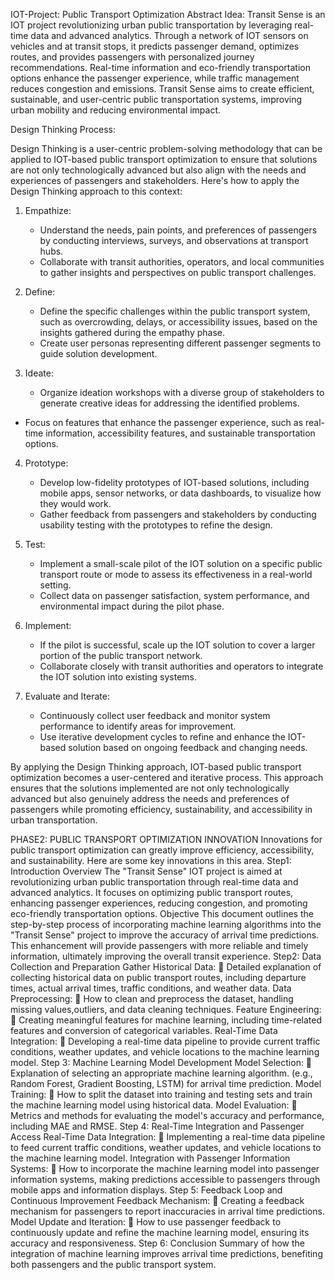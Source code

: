   IOT-Project: Public Transport Optimization
Abstract Idea:
Transit Sense is an IOT project revolutionizing urban public transportation by leveraging real-time data and advanced analytics. Through a network of IOT sensors on vehicles and at transit stops, it predicts passenger demand, optimizes routes, and provides passengers with personalized journey recommendations. Real-time information and eco-friendly transportation options enhance the passenger experience, while traffic management reduces congestion and emissions. Transit Sense aims to create efficient, sustainable, and user-centric public transportation systems, improving urban mobility and reducing environmental impact.

Design Thinking Process:

Design Thinking is a user-centric problem-solving methodology that can be applied to IOT-based public transport optimization to ensure that solutions are not only technologically advanced but also align with the needs and experiences of passengers and stakeholders. Here's how to apply the Design Thinking approach to this context:

1. Empathize:
   - Understand the needs, pain points, and preferences of passengers by conducting interviews, surveys, and observations at transport hubs.
   -  Collaborate with transit authorities, operators, and local communities to gather insights and perspectives on public transport challenges.

2. Define:
   - Define the specific challenges within the public transport system, such as overcrowding, delays, or accessibility issues, based on the insights gathered during the empathy phase.
   -  Create user personas representing different passenger segments to guide solution development.
3. Ideate:
   -  Organize ideation workshops with a diverse group of stakeholders to generate creative ideas for addressing the identified problems.
  - Focus on features that enhance the passenger experience, such as real-time information, accessibility features, and sustainable transportation options.

4. Prototype:
   -  Develop low-fidelity prototypes of IOT-based solutions, including mobile apps, sensor networks, or data dashboards, to visualize how they would work.
   -  Gather feedback from passengers and stakeholders by conducting usability testing with the prototypes to refine the design.

5. Test:
   -  Implement a small-scale pilot of the IOT solution on a specific public transport route or mode to assess its effectiveness in a real-world setting.
   -  Collect data on passenger satisfaction, system performance, and environmental impact during the pilot phase.

6. Implement:
   -  If the pilot is successful, scale up the IOT solution to cover a larger portion of the public transport network.
   - Collaborate closely with transit authorities and operators to integrate the IOT solution into existing systems.

7. Evaluate and Iterate:
   - Continuously collect user feedback and monitor system performance to identify areas for improvement.
   - Use iterative development cycles to refine and enhance the IOT-based solution based on ongoing feedback and changing needs.

By applying the Design Thinking approach, IOT-based public transport optimization becomes a user-centered and iterative process. This approach ensures that the solutions implemented are not only technologically advanced but also genuinely address the needs and preferences of passengers while promoting efficiency, sustainability, and accessibility in urban transportation.

PHASE2:
 PUBLIC TRANSPORT OPTIMIZATION
INNOVATION 
Innovations for public transport optimization can greatly improve efficiency, accessibility, and sustainability. Here are some key innovations in this area.
Step1: Introduction
Overview 
The "Transit Sense" IOT project is aimed at revolutionizing urban public transportation through real-time data and advanced analytics. It focuses on optimizing public transport routes, enhancing passenger experiences, reducing congestion, and promoting eco-friendly transportation options.
Objective
This document outlines the step-by-step process of incorporating machine learning algorithms into the "Transit Sense" project to improve the accuracy of arrival time predictions. This enhancement will provide passengers with more reliable and timely information, ultimately improving the overall transit experience.
Step2: Data Collection and Preparation
Gather Historical Data: 
 Detailed explanation of collecting historical data on public transport routes, including departure times, actual arrival times, traffic conditions, and weather data.
Data Preprocessing:
 How to clean and preprocess the dataset, handling missing values,outliers, and data cleaning techniques.
Feature Engineering: 
 Creating meaningful features for machine learning, including time-related features and conversion of categorical variables.
 Real-Time Data Integration: 
 Developing a real-time data pipeline to provide current traffic conditions, weather updates, and vehicle locations to the machine learning model.
Step 3: Machine Learning Model Development 
 Model Selection: 
 Explanation of selecting an appropriate machine learning algorithm. (e.g., Random Forest, Gradient Boosting, LSTM) for 
arrival time prediction.
 Model Training: 
 How to split the dataset into training and testing sets and train the machine learning model using historical data.
 Model Evaluation: 
 Metrics and methods for evaluating the model's accuracy and performance, including MAE and RMSE.
Step 4: Real-Time Integration and Passenger Access
 Real-Time Data Integration: 
 Implementing a real-time data pipeline to feed current traffic conditions, weather updates, and vehicle locations to the machine learning model.
 Integration with Passenger Information Systems: 
 How to incorporate the machine learning model into passenger information systems, making predictions accessible to passengers through mobile apps and information displays.
Step 5: Feedback Loop and Continuous Improvement
Feedback Mechanism:
 Creating a feedback mechanism for passengers to report inaccuracies in arrival time predictions.
 Model Update and Iteration:
 How to use passenger feedback to continuously update and refine the machine learning model, ensuring its accuracy and 
responsiveness.
Step 6: Conclusion
Summary of how the integration of machine learning improves arrival time predictions, benefiting both passengers and the public transport system.

